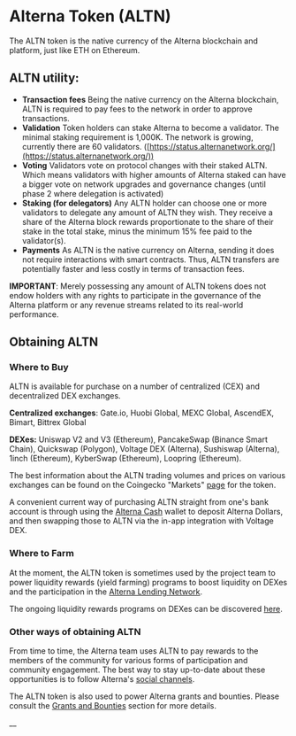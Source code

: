 # Alterna Token (ALTN)

The ALTN token is the native currency of the Alterna blockchain and platform, just like ETH on Ethereum.&#x20;

## ALTN utility:

* **Transaction fees** Being the native currency on the Alterna blockchain, ALTN is required to pay fees to the network in order to approve transactions.
* **Validation** Token holders can stake Alterna to become a validator. The minimal staking requirement is 1,000K. The network is growing, currently there are 60 validators. ([https://status.alternanetwork.org/](https://status.alternanetwork.org/))
* **Voting** Validators vote on protocol changes with their staked ALTN. Which means validators with higher amounts of Alterna staked can have a bigger vote on network upgrades and governance changes (until phase 2 where delegation is activated)
* **Staking (for delegators)** Any ALTN holder can choose one or more validators to delegate any amount of ALTN they wish. They receive a share of the Alterna block rewards proportionate to the share of their stake in the total stake, minus the minimum 15% fee paid to the validator(s).
* **Payments** As ALTN is the native currency on Alterna, sending it does not require interactions with smart contracts. Thus, ALTN transfers are potentially faster and less costly in terms of transaction fees.

**IMPORTANT**: Merely possessing any amount of ALTN tokens does not endow holders with any rights to participate in the governance of the Alterna platform or any revenue streams related to its real-world performance.&#x20;

## Obtaining ALTN

### Where to Buy

ALTN is available for purchase on a number of centralized (CEX) and decentralized DEX exchanges.

**Centralized exchanges**: Gate.io, Huobi Global, MEXC Global, AscendEX, Bimart, Bittrex Global

**DEXes:** Uniswap V2 and V3 (Ethereum), PancakeSwap (Binance Smart Chain), Quickswap (Polygon), Voltage DEX (Alterna), Sushiswap (Alterna), 1inch (Ethereum), KyberSwap (Ethereum), Loopring (Ethereum).

The best information about the ALTN trading volumes and prices on various exchanges can be found on the Coingecko "Markets" [page](https://www.coingecko.com/en/coins/fuse#markets) for the token. &#x20;

A convenient current way of purchasing ALTN straight from one's bank account is through using the [Alterna Cash](https://fuse.cash) wallet to deposit Alterna Dollars, and then swapping those to ALTN via the in-app integration with Voltage DEX.

### Where to Farm

At the moment, the ALTN token is sometimes used by the project team to power liquidity rewards (yield farming) programs to boost liquidity on DEXes and the participation in the [Alterna Lending Network](./#fuse-utility).

The ongoing liquidity rewards programs on DEXes can be discovered [here](https://app.voltage.finance/index.html#/farm/976074).

### Other ways of obtaining ALTN

From time to time, the Alterna team uses ALTN to pay rewards to the members of the community for various forms of participation and community engagement. The best way to stay up-to-date about these opportunities is to follow Alterna's [social channels](https://docs.alternanetwork.org/general/community).

The ALTN token is also used to power Alterna grants and bounties. Please consult the [Grants and Bounties](https://docs.alternanetwork.org/general/things-you-can-do-on-fuse/grants-and-bounties) section for more details.

\_\_

